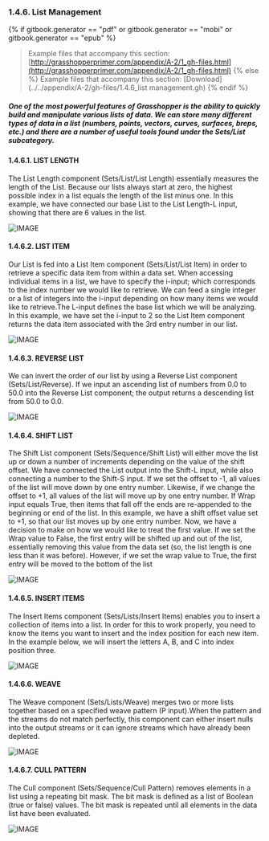 ### 1.4.6. List Management
{% if gitbook.generator == "pdf" or gitbook.generator == "mobi" or gitbook.generator == "epub" %}
>Example files that accompany this section: [http://grasshopperprimer.com/appendix/A-2/1_gh-files.html](http://grasshopperprimer.com/appendix/A-2/1_gh-files.html)
{% else %}
>Example files that accompany this section: [Download](../../appendix/A-2/gh-files/1.4.6_list management.gh)
{% endif %}

##### One of the most powerful features of Grasshopper is the ability to quickly build and manipulate various lists of data. We can store many different types of data in a list (numbers, points, vectors, curves, surfaces, breps, etc.) and there are a number of useful tools found under the Sets/List subcategory.

#### 1.4.6.1. LIST LENGTH
The List Length component (Sets/List/List Length) essentially measures the length of the List. Because our lists always start at zero, the highest possible index in a list equals the length of the list minus one. In this example, we have connected our base List to the List Length-L input, showing that there are 6 values in the list.

![IMAGE](images/1-4-6/1-4-6_001-list-length.png)

#### 1.4.6.2. LIST ITEM
Our List is fed into a List Item component (Sets/List/List Item) in order to retrieve a specific data item from within a data set. When accessing individual items in a list, we have to specify the i-input; which corresponds to the index number we would like to retrieve. We can feed a single integer or a list of integers into the i-input depending on how many items we would like to retrieve.The L-input defines the base list which we will be analyzing. In this example, we have set the i-input to 2 so the List Item component returns the data item associated with the 3rd entry number in our list.

![IMAGE](images/1-4-6/1-4-6_002-list-item.png)

#### 1.4.6.3. REVERSE LIST
We can invert the order of our list by using a Reverse List component (Sets/List/Reverse). If we input an ascending list of numbers from 0.0 to 50.0 into the Reverse List component; the output returns a descending list from 50.0 to 0.0.

![IMAGE](images/1-4-6/1-4-6_003-reverse-list.png)

#### 1.4.6.4. SHIFT LIST
The Shift List component (Sets/Sequence/Shift List) will either move the list up or down a number of increments depending on the value of the shift offset. We have connected the List output into the Shift-L input, while also connecting a number to the Shift-S input. If we set the offset to -1, all values of the list will move down by one entry number. Likewise, if we change the offset to +1, all values of the list will move up by one entry number. If Wrap input equals True, then items that fall off the ends are re-appended to the beginning or end of the list. In this example, we have a shift offset value set to +1, so that our list moves
up by one entry number. Now, we have a decision to make on how we would like to treat the first value. If we set the Wrap value to False, the first entry will be shifted up and out of the list, essentially removing this value from the data set (so, the list length is one less than it was before). However, if we set the wrap value to True, the first entry will be moved to the bottom of the list

![IMAGE](images/1-4-6/1-4-6_004-shift-list.png)

#### 1.4.6.5. INSERT ITEMS
The Insert Items component (Sets/Lists/Insert Items) enables you to insert a collection of items into a list. In order for this to work properly, you need to know the items you want to insert and the index position for each new item. In the example below, we will insert the letters A, B, and C into index position three.

![IMAGE](images/1-4-6/1-4-6_005-insert-item.png)

#### 1.4.6.6. WEAVE
The Weave component (Sets/Lists/Weave) merges two or more lists together
based on a specified weave pattern (P input).When the pattern and the streams do not match perfectly, this component can either insert nulls into the output streams or it can ignore streams which have already been depleted.

![IMAGE](images/1-4-6/1-4-6_006-weave.png)

#### 1.4.6.7. CULL PATTERN
The Cull component (Sets/Sequence/Cull Pattern) removes elements in a list using a repeating bit mask. The bit mask is defined as a list of Boolean (true or false) values. The bit mask is repeated until all elements in the data list have been evaluated.

![IMAGE](images/1-4-6/1-4-6_007-cull-pattern.png)

